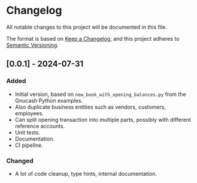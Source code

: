# Changelog #

All notable changes to this project will be documented in this file.

The format is based on [Keep a Changelog](https://keepachangelog.com/en/1.1.0/),
and this project adheres to [Semantic Versioning](https://semver.org/spec/v2.0.0.html).

## [0.0.1] - 2024-07-31 ##

### Added ###

- Initial version, based on `new_book_with_opening_balances.py` from the Gnucash Python examples.
- Also duplicate business entities such as vendors, customers, employees.
- Can split opening transaction into multiple parts, possibly with different reference accounts.
- Unit tests.
- Documentation.
- CI pipeline.

### Changed ###

- A lot of code cleanup, type hints, internal documentation.
